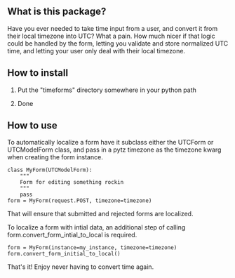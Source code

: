 ## What is this package? ##

Have you ever needed to take time input from a user, and convert it from their local timezone into UTC?
What a pain. How much nicer if that logic could be handled by the form, letting you validate and store normalized UTC time, and letting
your user only deal with their local timezone. 


## How to install ##

 1. Put the "timeforms" directory somewhere in your python path
 
 2. Done



## How to use ##
   
To automatically localize a form have it subclass either the UTCForm or UTCModelForm class, and pass in a pytz timezone as the timezone kwarg when creating the form instance.

    class MyForm(UTCModelForm):
        """
        Form for editing something rockin
        """
        pass
    form = MyForm(request.POST, timezone=timezone)

That will ensure that submitted and rejected forms are localized. 

To localize a form with intial data, an additional step of calling
form.convert_form_intial_to_local is required.

    form = MyForm(instance=my_instance, timezone=timezone)
    form.convert_form_initial_to_local()

That's it! Enjoy never having to convert time again.


